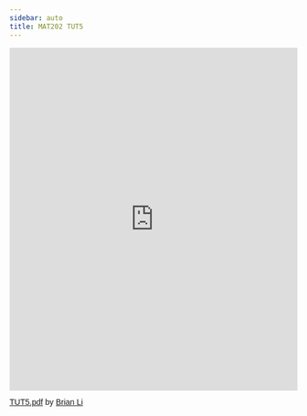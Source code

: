 ```yaml
---
sidebar: auto
title: MAT202 TUT5
---
```


<iframe class="scribd_iframe_embed" title="TUT5.pdf" src="https://www.scribd.com/embeds/481429194/content?start_page=1&view_mode=scroll&access_key=key-QbW9850LoEnQHQRtM8YP" data-auto-height="true" data-aspect-ratio="1.7790927021696252" scrolling="no" width="100%" height="600" frameborder="0"></iframe><p  style="   margin: 12px auto 6px auto;   font-family: Helvetica,Arial,Sans-serif;   font-style: normal;   font-variant: normal;   font-weight: normal;   font-size: 14px;   line-height: normal;   font-size-adjust: none;   font-stretch: normal;   -x-system-font: none;   display: block;"   ><a title="View TUT5.pdf on Scribd" href="https://www.scribd.com/document/481429194/TUT5-pdf#from_embed"  style="text-decoration: underline;">TUT5.pdf</a> by <a title="View Brian Li's profile on Scribd" href="https://www.scribd.com/user/514896959/Brian-Li#from_embed"  style="text-decoration: underline;">Brian Li</a></p>